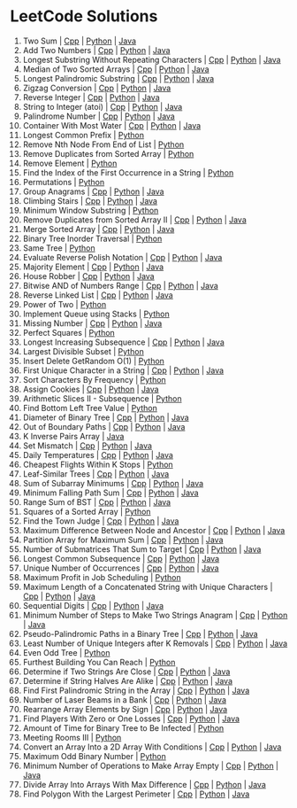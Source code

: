 # LeetCode Solutions

1. Two Sum | [Cpp](TwoSum.cpp) | [Python](TwoSum.py) | [Java](TwoSum.java)
2. Add Two Numbers | [Cpp](AddTwoNumbers.cpp) | [Python](AddTwoNumbers.py) | [Java](AddTwoNumbers.java)
3. Longest Substring Without Repeating Characters | [Cpp](LongestSubstringWithoutRepeatingCharacters.cpp) | [Python](LongestSubstringWithoutRepeatingCharacters.py) | [Java](LongestSubstringWithoutRepeatingCharacters.java)
4. Median of Two Sorted Arrays | [Cpp](MedianofTwoSortedArrays.cpp) | [Python](MedianofTwoSortedArrays.py) | [Java](MedianofTwoSortedArrays.java)
5. Longest Palindromic Substring | [Cpp](LongestPalindromicSubstring.cpp) | [Python](LongestPalindromicSubstring.py) | [Java](LongestPalindromicSubstring.java)
6. Zigzag Conversion | [Cpp](ZigzagConversion.cpp) | [Python](ZigzagConversion.py) | [Java](ZigzagConversion.java)
7. Reverse Integer | [Cpp](ReverseInteger.cpp) | [Python](ReverseInteger.py) | [Java](ReverseInteger.java)
8. String to Integer (atoi) | [Cpp](StringtoInteger.cpp) | [Python](StringtoInteger.py) | [Java](StringtoInteger.java)
9. Palindrome Number | [Cpp](PalindromeNumber.cpp) | [Python](PalindromeNumber.py) | [Java](PalindromeNumber.java)
11. Container With Most Water | [Cpp](ContainerWithMostWater.cpp) | [Python](ContainerWithMostWater.py) | [Java](ContainerWithMostWater.java)
14. Longest Common Prefix | [Python](LongestCommonPrefix.py)
19. Remove Nth Node From End of List | [Python](RemoveNthNodeFromEndOfList.py)
26. Remove Duplicates from Sorted Array | [Python](RemoveDuplicatesFromSortedArray.py)
27. Remove Element | [Python](RemoveElement.py)
28. Find the Index of the First Occurrence in a String | [Python](FindIndexOfFirstOccurrenceInString.py)
46. Permutations | [Python](Permutations.py)
49. Group Anagrams | [Cpp](GroupAnagrams.cpp) | [Python](GroupAnagrams.py) | [Java](GroupAnagrams.java)
70. Climbing Stairs | [Cpp](ClimbingStairs.cpp) | [Python](ClimbingStairs.py) | [Java](ClimbingStairs.java)
76. Minimum Window Substring | [Python](MinimumWindowSubstring.py)
80. Remove Duplicates from Sorted Array II | [Cpp](RemoveDuplicatesFromSortedArrayII.cpp) | [Python](RemoveDuplicatesFromSortedArrayII.py) | [Java](RemoveDuplicatesFromSortedArrayII.java)
88. Merge Sorted Array | [Cpp](MergeSortedArray.cpp) | [Python](MergeSortedArray.py) | [Java](MergeSortedArray.java)
94. Binary Tree Inorder Traversal | [Python](BinaryTreeInorderTraversal.py)
100. Same Tree | [Python](SameTree.py)
150. Evaluate Reverse Polish Notation | [Cpp](EvaluateReversePolishNotation.cpp) | [Python](EvaluateReversePolishNotation.py) | [Java](EvaluateReversePolishNotation.java)
169. Majority Element | [Cpp](MajorityElement.cpp) | [Python](MajorityElement.py) | [Java](MajorityElement.java)
198. House Robber | [Cpp](HouseRobber.cpp) | [Python](HouseRobber.py) | [Java](HouseRobber.java)
201. Bitwise AND of Numbers Range | [Cpp](BitwiseANDOfNumbersRange.cpp) | [Python](BitwiseANDOfNumbersRange.py) | [Java](BitwiseANDOfNumbersRange.java)
206. Reverse Linked List | [Cpp](ReverseLinkedList.cpp) | [Python](ReverseLinkedList.py) | [Java](ReverseLinkedList.java)
231. Power of Two | [Python](PowerOfTwo.py)
232. Implement Queue using Stacks | [Python](ImplementQueueUsingStacks.py)
268. Missing Number | [Cpp](MissingNumber.cpp) | [Python](MissingNumber.py) | [Java](MissingNumber.java)
279. Perfect Squares | [Python](PerfectSquares.py)
300. Longest Increasing Subsequence | [Cpp](LongestIncreasingSubsequence.cpp) | [Python](LongestIncreasingSubsequence.py) | [Java](LongestIncreasingSubsequence.java)
368. Largest Divisible Subset | [Python](LargestDivisibleSubset.py)
380. Insert Delete GetRandom O(1) | [Python](InsertDeleteGetRandomO(1).py)
387. First Unique Character in a String | [Cpp](FirstUniqueCharacterInString.cpp) | [Python](FirstUniqueCharacterInString.py) | [Java](FirstUniqueCharacterInString.java)
451. Sort Characters By Frequency | [Python](SortCharactersByFrequency.py)
455. Assign Cookies | [Cpp](AssignCookies.cpp) | [Python](AssignCookies.py) | [Java](AssignCookies.java)
446. Arithmetic Slices II - Subsequence | [Python](ArithmeticSlicesIISubsequence.py)
513. Find Bottom Left Tree Value | [Python](FindBottomLeftTreeValue.py)
543. Diameter of Binary Tree | [Cpp](DiameterOfBinaryTree.cpp) | [Python](DiameterOfBinaryTree.py) | [Java](DiameterOfBinaryTree.java)
576. Out of Boundary Paths | [Cpp](OutOfBoundaryPaths.cpp) | [Python](OutOfBoundaryPaths.py) | [Java](OutOfBoundaryPaths.java)
629. K Inverse Pairs Array | [Java](KInversePairsArray.java)
645. Set Mismatch | [Cpp](SetMismatch.cpp) | [Python](SetMismatch.py) | [Java](SetMismatch.java)
739. Daily Temperatures | [Cpp](DailyTemperatures.cpp) | [Python](DailyTemperatures.py) | [Java](DailyTemperatures.java)
787. Cheapest Flights Within K Stops | [Python](CheapestFlightsWithinKStops.py)
872. Leaf-Similar Trees | [Cpp](LeafSimilarTrees.cpp) | [Python](LeafSimilarTrees.py) | [Java](LeafSimilarTrees.java)
907. Sum of Subarray Minimums | [Cpp](SumOfSubarrayMinimums.cpp) | [Python](SumOfSubarrayMinimums.py) | [Java](SumOfSubarrayMinimums.java)
931. Minimum Falling Path Sum | [Cpp](MinimumFallingPathSum.cpp) | [Python](MinimumFallingPathSum.py) | [Java](MinimumFallingPathSum.java)
938. Range Sum of BST | [Cpp](RangeSumOfBST.cpp) | [Python](RangeSumOfBST.py) | [Java](RangeSumOfBST.java)
977. Squares of a Sorted Array | [Python](SquaresOfSortedArray.py)
997. Find the Town Judge | [Cpp](FindTheTownJudge.cpp) | [Python](FindTheTownJudge.py) | [Java](FindTheTownJudge.java)
1026. Maximum Difference Between Node and Ancestor | [Cpp](MaximumDifferenceBetweenNodeAndAncestor.cpp) | [Python](MaximumDifferenceBetweenNodeAndAncestor.py) | [Java](MaximumDifferenceBetweenNodeAndAncestor.java)
1043. Partition Array for Maximum Sum | [Cpp](PartitionArrayForMaximumSum.cpp) | [Python](PartitionArrayForMaximumSum.py) | [Java](PartitionArrayForMaximumSum.java)
1074. Number of Submatrices That Sum to Target | [Cpp](NumberOfSubmatricesThatSumToTarget.cpp) | [Python](NumberOfSubmatricesThatSumToTarget.py) | [Java](NumberOfSubmatricesThatSumToTarget.java)
1143. Longest Common Subsequence | [Cpp](LongestCommonSubsequence.cpp) | [Python](LongestCommonSubsequence.py) | [Java](LongestCommonSubsequence.java)
1207. Unique Number of Occurrences | [Cpp](UniqueNumberOfOccurrences.cpp) | [Python](UniqueNumberOfOccurrences.py) | [Java](UniqueNumberOfOccurrences.java)
1235. Maximum Profit in Job Scheduling | [Python](MaximumProfitInJobScheduling.py)
1239. Maximum Length of a Concatenated String with Unique Characters | [Cpp](MaximumLengthOfConcatenatedStringWithUniqueCharacters.cpp) | [Python](MaximumLengthOfConcatenatedStringWithUniqueCharacters.py) | [Java](MaximumLengthOfConcatenatedStringWithUniqueCharacters.java)
1291. Sequential Digits | [Cpp](SequentialDigits.cpp) | [Python](SequentialDigits.py) | [Java](SequentialDigits.java)
1347. Minimum Number of Steps to Make Two Strings Anagram | [Cpp](MinimumNumberOfStepsToMakeTwoStringsAnagram.cpp) | [Python](MinimumNumberOfStepsToMakeTwoStringsAnagram.py) | [Java](MinimumNumberOfStepsToMakeTwoStringsAnagram.java)
1457. Pseudo-Palindromic Paths in a Binary Tree | [Cpp](PseudoPalindromicPathsInBinaryTree.cpp) | [Python](PseudoPalindromicPathsInBinaryTree.py) | [Java](PseudoPalindromicPathsInBinaryTree.java)
1481. Least Number of Unique Integers after K Removals | [Cpp](LeastNumberOfUniqueIntegersAfterKRemovals.cpp) | [Python](LeastNumberOfUniqueIntegersAfterKRemovals.py) | [Java](LeastNumberOfUniqueIntegersAfterKRemovals.java)
1609. Even Odd Tree | [Python](EvenOddTree.py)
1642. Furthest Building You Can Reach | [Python](FurthestBuildingYouCanReach.py)
1657. Determine if Two Strings Are Close | [Cpp](DetermineIfTwoStringsAreClose.cpp) | [Python](DetermineIfTwoStringsAreClose.py) | [Java](DetermineIfTwoStringsAreClose.java)
1704. Determine if String Halves Are Alike | [Cpp](DetermineIfStringHalvesAreAlike.cpp) | [Python](DetermineIfStringHalvesAreAlike.py) | [Java](DetermineIfStringHalvesAreAlike.java)
2108. Find First Palindromic String in the Array | [Cpp](FindFirstPalindromicStringInArray.cpp) | [Python](FindFirstPalindromicStringInArray.py) | [Java](FindFirstPalindromicStringInArray.java)
2125. Number of Laser Beams in a Bank | [Cpp](NumberOfLaserBeamsInBank.cpp) | [Python](NumberOfLaserBeamsInBank.py) | [Java](NumberOfLaserBeamsInBank.java)
2149. Rearrange Array Elements by Sign | [Cpp](RearrangeArrayElementsBySign.cpp) | [Python](RearrangeArrayElementsBySign.py) | [Java](RearrangeArrayElementsBySign.java)
2225. Find Players With Zero or One Losses | [Cpp](FindPlayersWithZeroOrOneLosses.cpp) | [Python](FindPlayersWithZeroOrOneLosses.py) | [Java](FindPlayersWithZeroOrOneLosses.java)
2385. Amount of Time for Binary Tree to Be Infected | [Python](AmountOfTimeForBinaryTreeToBeInfected.py)
2402. Meeting Rooms III | [Python](MeetingRoomsIII.py)
2610. Convert an Array Into a 2D Array With Conditions | [Cpp](ConvertArrayInto2DArrayWithConditions.cpp) | [Python](ConvertArrayInto2DArrayWithConditions.py) | [Java](ConvertArrayInto2DArrayWithConditions.java)
2864. Maximum Odd Binary Number | [Python](MaximumOddBinaryNumber.py)
2870. Minimum Number of Operations to Make Array Empty | [Cpp](MinimumNumberOfOperationsToMakeArrayEmpty.cpp) | [Python](MinimumNumberOfOperationsToMakeArrayEmpty.py) | [Java](MinimumNumberOfOperationsToMakeArrayEmpty.java)
2966. Divide Array Into Arrays With Max Difference | [Cpp](DivideArrayIntoArraysWithMaxDifference.cpp) | [Python](DivideArrayIntoArraysWithMaxDifference.py) | [Java](DivideArrayIntoArraysWithMaxDifference.java)
2971. Find Polygon With the Largest Perimeter | [Cpp](FindPolygonWithLargestPerimeter.cpp) | [Python](FindPolygonWithLargestPerimeter.py) | [Java](FindPolygonWithLargestPerimeter.java)

